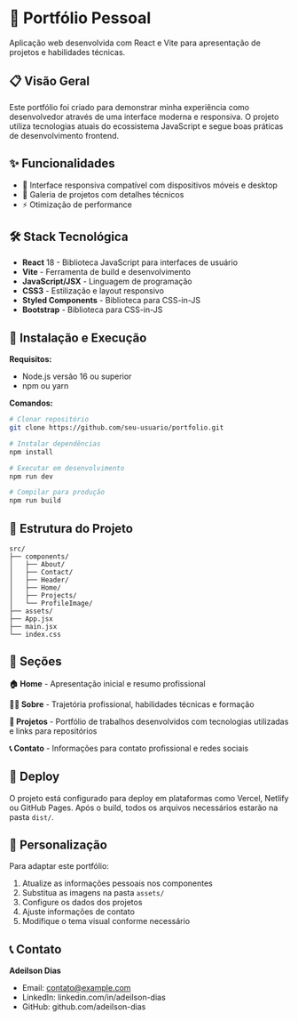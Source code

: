 # 🚀 Portfólio Pessoal
Aplicação web desenvolvida com React e Vite para apresentação de projetos e habilidades técnicas.

## 📋 Visão Geral

Este portfólio foi criado para demonstrar minha experiência como desenvolvedor através de uma interface moderna e responsiva. O projeto utiliza tecnologias atuais do ecossistema JavaScript e segue boas práticas de desenvolvimento frontend.

## ✨ Funcionalidades

- 📱 Interface responsiva compatível com dispositivos móveis e desktop
- 💼 Galeria de projetos com detalhes técnicos
- ⚡ Otimização de performance

## 🛠️ Stack Tecnológica

- **React** 18 - Biblioteca JavaScript para interfaces de usuário
- **Vite** - Ferramenta de build e desenvolvimento
- **JavaScript/JSX** - Linguagem de programação
- **CSS3** - Estilização e layout responsivo
- **Styled Components** - Biblioteca para CSS-in-JS
- **Bootstrap** - Biblioteca para CSS-in-JS


## 🚀 Instalação e Execução

**Requisitos:**
- Node.js versão 16 ou superior
- npm ou yarn

**Comandos:**

```bash
# Clonar repositório
git clone https://github.com/seu-usuario/portfolio.git

# Instalar dependências
npm install

# Executar em desenvolvimento
npm run dev

# Compilar para produção
npm run build
```

## 📁 Estrutura do Projeto

```
src/
├── components/
│   ├── About/
│   ├── Contact/
│   ├── Header/
│   ├── Home/
│   ├── Projects/
│   └── ProfileImage/
├── assets/
├── App.jsx
├── main.jsx
└── index.css
```

## 🌟 Seções

**🏠 Home** - Apresentação inicial e resumo profissional

**👨‍💻 Sobre** - Trajetória profissional, habilidades técnicas e formação

**💼 Projetos** - Portfólio de trabalhos desenvolvidos com tecnologias utilizadas e links para repositórios

**📞 Contato** - Informações para contato profissional e redes sociais

## 🚀 Deploy

O projeto está configurado para deploy em plataformas como Vercel, Netlify ou GitHub Pages. Após o build, todos os arquivos necessários estarão na pasta `dist/`.

## 🎨 Personalização

Para adaptar este portfólio:

1. Atualize as informações pessoais nos componentes
2. Substitua as imagens na pasta `assets/`
3. Configure os dados dos projetos
4. Ajuste informações de contato
5. Modifique o tema visual conforme necessário


## 📞 Contato

**Adeilson Dias**
- Email: contato@example.com
- LinkedIn: linkedin.com/in/adeilson-dias
- GitHub: github.com/adeilson-dias